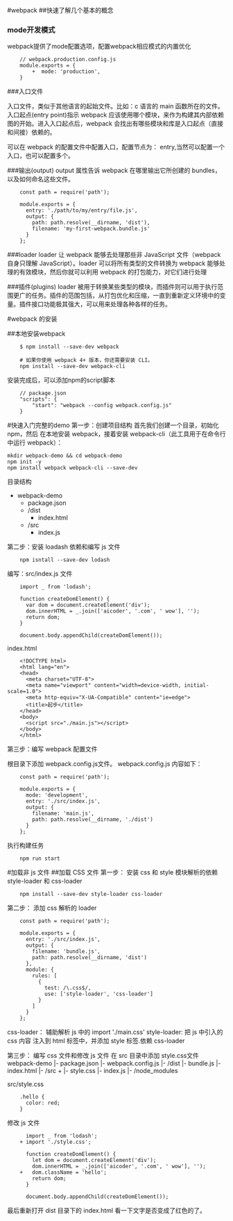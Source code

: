 #webpack
##快速了解几个基本的概念
### mode开发模式
webpack提供了mode配置选项，配置webpack相应模式的内置优化

		// webpack.production.config.js
		module.exports = {
			+  mode: 'production',
		}

###入口文件

入口文件，类似于其他语言的起始文件。比如：c 语言的 main 函数所在的文件。
入口起点(entry point)指示 webpack 应该使用哪个模块，来作为构建其内部依赖图的开始。进入入口起点后，webpack 会找出有哪些模块和库是入口起点（直接和间接）依赖的。

可以在 webpack 的配置文件中配置入口，配置节点为： entry,当然可以配置一个入口，也可以配置多个。

###输出(output)
output 属性告诉 webpack 在哪里输出它所创建的 bundles，以及如何命名这些文件。

		const path = require('path');
		
		module.exports = {
		  entry: './path/to/my/entry/file.js',
		  output: {
		    path: path.resolve(__dirname, 'dist'),
		    filename: 'my-first-webpack.bundle.js'
		  }
		};

###loader
loader 让 webpack 能够去处理那些非 JavaScript 文件（webpack 自身只理解 JavaScript）。loader 可以将所有类型的文件转换为 webpack 能够处理的有效模块，然后你就可以利用 webpack 的打包能力，对它们进行处理

###插件(plugins)
loader 被用于转换某些类型的模块，而插件则可以用于执行范围更广的任务。插件的范围包括，从打包优化和压缩，一直到重新定义环境中的变量。插件接口功能极其强大，可以用来处理各种各样的任务。

#webpack 的安装

##本地安装webpack

		$ npm install --save-dev webpack
		
		# 如果你使用 webpack 4+ 版本，你还需要安装 CLI。
		npm install --save-dev webpack-cli
安装完成后，可以添加npm的script脚本

		// package.json
		"scripts": {
		    "start": "webpack --config webpack.config.js"
		}

#快速入门完整的demo
第一步：创建项目结构
首先我们创建一个目录，初始化 npm，然后 在本地安装 webpack，接着安装 webpack-cli（此工具用于在命令行中运行 webpack）：

	mkdir webpack-demo && cd webpack-demo
	npm init -y
	npm install webpack webpack-cli --save-dev

目录结构

- webpack-demo
	- package.json
	- /dist
		- index.html
	- /src
		- index.js	


第二步：安装 loadash 依赖和编写 js 文件
		
		npm isntall --save-dev lodash

编写：src/index.js 文件

		import _ from 'lodash';
		
		function createDomElement() {
		  var dom = document.createElement('div');
		  dom.innerHTML = _.join(['aicoder', '.com', ' wow'], '');
		  return dom;
		}
		
		document.body.appendChild(createDomElement());

index.html

		<!DOCTYPE html>
		<html lang="en">
		<head>
		  <meta charset="UTF-8">
		  <meta name="viewport" content="width=device-width, initial-scale=1.0">
		  <meta http-equiv="X-UA-Compatible" content="ie=edge">
		  <title>起步</title>
		</head>
		<body>
		  <script src="./main.js"></script>
		</body>
		</html>

第三步：编写 webpack 配置文件

根目录下添加 webpack.config.js文件。
webpack.config.js 内容如下：


		const path = require('path');
		
		module.exports = {
		  mode: 'development',
		  entry: './src/index.js',
		  output: {
		    filename: 'main.js',
		    path: path.resolve(__dirname, './dist')
		  }
		};

执行构建任务

		npm run start


#加载非 js 文件
##加载 CSS 文件
第一步： 安装 css 和 style 模块解析的依赖 style-loader 和 css-loader

		npm install --save-dev style-loader css-loader

第二步： 添加 css 解析的 loader

		const path = require('path');
		
		module.exports = {
		  entry: './src/index.js',
		  output: {
		    filename: 'bundle.js',
		    path: path.resolve(__dirname, 'dist')
		  },
		  module: {
		    rules: [
		      {
		        test: /\.css$/,
		        use: ['style-loader', 'css-loader']
		      }
		    ]
		  }
		};

css-loader： 辅助解析 js 中的 import './main.css'
style-loader: 把 js 中引入的 css 内容 注入到 html 标签中，并添加 style 标签.依赖 css-loader

第三步： 编写 css 文件和修改 js 文件
在 src 目录中添加 style.css文件
		 webpack-demo
		  |- package.json
		  |- webpack.config.js
		  |- /dist
		    |- bundle.js
		    |- index.html
		  |- /src
		+   |- style.css
		    |- index.js
		  |- /node_modules

src/style.css

		.hello {
		  color: red;
		}

修改 js 文件


		  import _ from 'lodash';
		+ import './style.css';
		
		  function createDomElement() {
		    let dom = document.createElement('div');
		    dom.innerHTML = _.join(['aicoder', '.com', ' wow'], '');
		+   dom.className = 'hello';
		    return dom;
		  }
		
		  document.body.appendChild(createDomElement());


最后重新打开 dist 目录下的 index.html 看一下文字是否变成了红色的了。